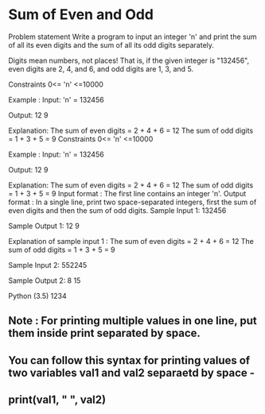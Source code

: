 
# Sum of Even and Odd
Problem statement
Write a program to input an integer 'n' and print the sum of all its even digits and the sum of all its odd digits separately.



Digits mean numbers, not places! That is, if the given integer is "132456", even digits are 2, 4, and 6, and odd digits are 1, 3, and 5.

Constraints
0<= 'n' <=10000


Example :
Input: 'n' = 132456

Output: 12 9

Explanation:
The sum of even digits = 2 + 4 + 6 = 12
The sum of odd digits = 1 + 3 + 5 = 9
Constraints
0<= 'n' <=10000


Example :
Input: 'n' = 132456

Output: 12 9

Explanation:
The sum of even digits = 2 + 4 + 6 = 12
The sum of odd digits = 1 + 3 + 5 = 9
Input format :
 The first line contains an integer 'n'.
Output format :
In a single line, print two space-separated integers, first the sum of even digits and then the sum of odd digits.
Sample Input 1:
132456


Sample Output 1:
12 9


Explanation of sample input 1 :
The sum of even digits = 2 + 4 + 6 = 12
The sum of odd digits = 1 + 3 + 5 = 9


Sample Input 2:
552245


Sample Output 2:
8 15


Python (3.5)
1234
## Note : For printing multiple values in one line, put them inside print separated by space.
## You can follow this syntax for printing values of two variables val1 and val2 separaetd by space -
## print(val1, " ", val2)



